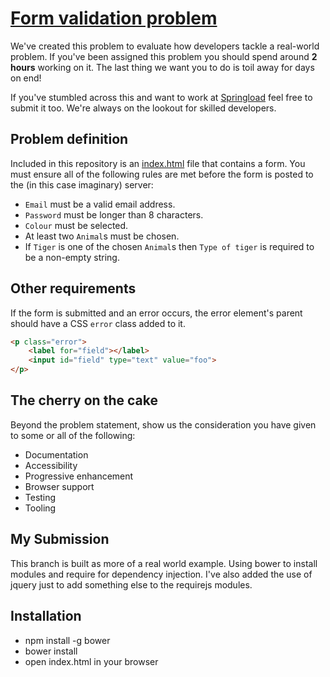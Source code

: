 # [Form validation problem](https://github.com/springload/form-validation-problem)

We've created this problem to evaluate how developers tackle a real-world problem. If you've been assigned this problem you should spend around **2 hours** working on it. The last thing we want you to do is toil away for days on end!

If you've stumbled across this and want to work at [Springload](https://www.springload.co.nz/) feel free to submit it too. We're always on the lookout for skilled developers.

## Problem definition

Included in this repository is an [index.html](index.html) file that contains a form. You must ensure all of the following rules are met before the form is posted to the (in this case imaginary) server:

* `Email` must be a valid email address.
* `Password` must be longer than 8 characters.
* `Colour` must be selected.
* At least two `Animal`s must be chosen.
* If `Tiger` is one of the chosen `Animal`s then `Type of tiger` is required to be a non-empty string.

## Other requirements

If the form is submitted and an error occurs, the error element's parent should have a CSS `error` class added to it.

```html
<p class="error">
    <label for="field"></label>
    <input id="field" type="text" value="foo">
</p>
```

## The cherry on the cake

Beyond the problem statement, show us the consideration you have given to some or all of the following:

- Documentation
- Accessibility
- Progressive enhancement
- Browser support
- Testing
- Tooling

## My Submission

This branch is built as more of a real world example. Using bower to install modules and require for dependency injection. I've also added the use of jquery just to add something else to the requirejs modules.

## Installation

- npm install -g bower
- bower install
- open index.html in your browser
